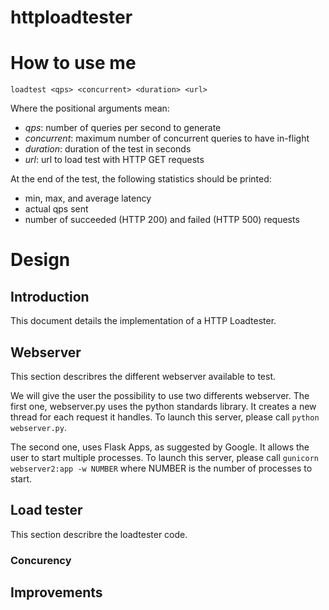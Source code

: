 # httploadtester

# How to use me
`loadtest <qps> <concurrent> <duration> <url>`

Where the positional arguments mean:
* *qps*: number of queries per second to generate
* *concurrent*: maximum number of concurrent queries to have in-flight
* *duration*: duration of the test in seconds
* *url*: url to load test with HTTP GET requests

At the end of the test, the following statistics should be printed:
* min, max, and average latency
* actual qps sent
* number of succeeded (HTTP 200) and failed (HTTP 500) requests

# Design

## Introduction
This document details the implementation of a HTTP Loadtester.

## Webserver
This section describres the different webserver available to test.

We will give the user the possibility to use two differents webserver.
The first one, webserver.py uses the python standards library. It creates
a new thread for each request it handles.
To launch this server, please call `python webserver.py`.

The second one, uses Flask Apps, as suggested by Google. It allows the user
to start multiple processes.
To launch this server, please call `gunicorn webserver2:app -w NUMBER` where
NUMBER is the number of processes to start.

## Load tester
This section describre the loadtester code.

### Concurency
## Improvements
